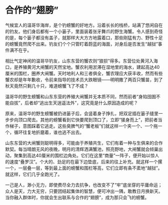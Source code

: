# 合作的“翅膀”

气候宜人的温哥华海岸，是个钓螃蟹的好地方。沿着长长的栈桥，站满了悠闲自在的钓友。他们身后都有一个小篓子，里面装着张牙舞爪的野生海蟹。令人感到奇怪的是，每个篓子都没有盖子，就那样大大方方地露着口，那些刚猛有力、野性十足的螃蟹竟然爬不出来。钓友们个个只管盯着蔚蓝的海面，对身后是否发生“越狱”事件满不在乎。 

相比气定神闲的温哥华钓友，山东东营的蟹农则“狼狈”得多。东营位处黄河入海口，是养殖黄河大闸蟹的天然宝地。蟹农利用淤滞在湿地里的海水，建起高达40厘米的围栏，圈养大闸蟹。天时地利人和三者俱全，蟹农理应大获丰收，然而有些蟹农却是年年歉收，令前来指导的技术员大跌眼镜——明明撒了两百只蟹苗，到了秋天竟然只剩几十只，难道螃蟹飞了不成？ 

温哥华的野生螃蟹和山东东营的养殖大闸蟹并无本质不同，然而前者“身陷囹圄不能自拔”，后者却“逃出生天逍遥法外”，这究竟是什么原因造成的呢？ 

原来，温哥华的野生螃蟹被扔进篓子后，会竖着身子挣扎，把双足插在篓子缝里一步步向顶口爬去。其他的螃蟹看到它快要爬到顶口了，立即“猱身而上”，把前者当作梯子，意图踩着它逃走。这些臭脾气的“蟹老板”们就这样一个夹一个、一个拖一个，循环往复地折磨着，谁也逃不出去。 

山东东营的大闸蟹则聪明得多，可能由于养殖共生，它们有着一种与生俱来的合作默契。每当晴朗无风的夜晚，明月的清辉洒满蟹池，照亮野地，大闸蟹就会倾巢出动，聚集到高达40厘米的围栏边角处。它们在这里“商量”一阵子，便开始以惊人的速度“叠罗汉”。个大的、劲足的在最下边垫底，后来的往上补充。就这样一个摞一个，一层叠一层，等到最上面的螃蟹和围栏等高，它们立即有条不紊地“越狱”。就这样，它们几乎全跑光了。 

一己是人，渺小无力，即使费尽全力去抗争，也改变不了“牢”底坐穿的平庸命运；众人是天，力大无穷，只要团结起集体的智慧，便可冲出一隅，敢教日月换新天。当你融入群体时，你就会生出联系与合作的“翅膀”，成为那只会飞的螃蟹。
